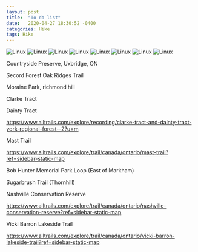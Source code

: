```yaml
---
layout: post
title:  "To do list"
date:   2020-04-27 18:30:52 -0400
categories: Hike
tags: Hike
---
```



![Linux]({{site.baseurl}}/images/milnedam.png)
![Linux]({{site.baseurl}}/images/toogood.png)
![Linux]({{site.baseurl}}/images/germanmills.png)
![Linux]({{site.baseurl}}/images/bethesda.png)
![Linux]({{site.baseurl}}/images/redcardiinal.png)
![Linux]({{site.baseurl}}/images/easthumber.png)
![Linux]({{site.baseurl}}/images/maplenature.png)
![Linux]({{site.baseurl}}/images/jefferson.png)


Countryside Preserve, Uxbridge, ON

Secord Forest Oak Ridges Trail

Moraine Park, richmond hill

Clarke Tract 

Dainty Tract

https://www.alltrails.com/explore/recording/clarke-tract-and-dainty-tract-york-regional-forest--2?u=m

Mast Trail

https://www.alltrails.com/explore/trail/canada/ontario/mast-trail?ref=sidebar-static-map

Bob Hunter Memorial Park Loop (East of Markham)

Sugarbrush Trail  (Thornhill)

Nashville Conservation Reserve

https://www.alltrails.com/explore/trail/canada/ontario/nashville-conservation-reserve?ref=sidebar-static-map

Vicki Barron Lakeside Trail

https://www.alltrails.com/explore/trail/canada/ontario/vicki-barron-lakeside-trail?ref=sidebar-static-map

